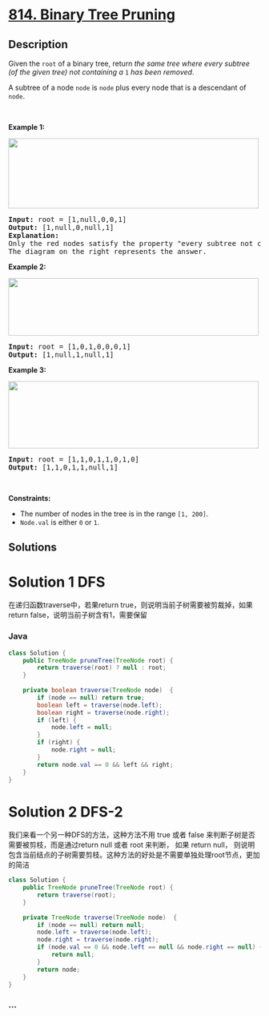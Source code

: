 # [814. Binary Tree Pruning](https://leetcode.com/problems/binary-tree-pruning)

## Description

<p>Given the <code>root</code> of a binary tree, return <em>the same tree where every subtree (of the given tree) not containing a </em><code>1</code><em> has been removed</em>.</p>

<p>A subtree of a node <code>node</code> is <code>node</code> plus every node that is a descendant of <code>node</code>.</p>

<p>&nbsp;</p>
<p><strong>Example 1:</strong></p>
<img alt="" src="https://s3-lc-upload.s3.amazonaws.com/uploads/2018/04/06/1028_2.png" style="width: 500px; height: 140px;" />
<pre>
<strong>Input:</strong> root = [1,null,0,0,1]
<strong>Output:</strong> [1,null,0,null,1]
<strong>Explanation:</strong> 
Only the red nodes satisfy the property &quot;every subtree not containing a 1&quot;.
The diagram on the right represents the answer.
</pre>

<p><strong>Example 2:</strong></p>
<img alt="" src="https://s3-lc-upload.s3.amazonaws.com/uploads/2018/04/06/1028_1.png" style="width: 500px; height: 115px;" />
<pre>
<strong>Input:</strong> root = [1,0,1,0,0,0,1]
<strong>Output:</strong> [1,null,1,null,1]
</pre>

<p><strong>Example 3:</strong></p>
<img alt="" src="https://s3-lc-upload.s3.amazonaws.com/uploads/2018/04/05/1028.png" style="width: 500px; height: 134px;" />
<pre>
<strong>Input:</strong> root = [1,1,0,1,1,0,1,0]
<strong>Output:</strong> [1,1,0,1,1,null,1]
</pre>

<p>&nbsp;</p>
<p><strong>Constraints:</strong></p>

<ul>
	<li>The number of nodes in the tree is in the range <code>[1, 200]</code>.</li>
	<li><code>Node.val</code> is either <code>0</code> or <code>1</code>.</li>
</ul>


## Solutions

<!-- tabs:start -->
# Solution 1 DFS
在递归函数traverse中，若果return true，则说明当前子树需要被剪裁掉，如果return false，说明当前子树含有1，需要保留
### **Java**
```java
class Solution {
    public TreeNode pruneTree(TreeNode root) {
        return traverse(root) ? null : root;
    }
    
    private boolean traverse(TreeNode node)  {
        if (node == null) return true;
        boolean left = traverse(node.left);
        boolean right = traverse(node.right);
        if (left) {
            node.left = null;
        }
        if (right) {
            node.right = null;
        }
        return node.val == 0 && left && right;
    }
}
```
# Solution 2 DFS-2
我们来看一个另一种DFS的方法，这种方法不用 true 或者 false 来判断子树是否需要被剪枝，而是通过return null 或者 root 来判断，
如果 return null， 则说明包含当前结点的子树需要剪枝。这种方法的好处是不需要单独处理root节点，更加的简洁
```java
class Solution {
    public TreeNode pruneTree(TreeNode root) {
        return traverse(root);
    }
    
    private TreeNode traverse(TreeNode node)  {
        if (node == null) return null;
        node.left = traverse(node.left);
        node.right = traverse(node.right);
        if (node.val == 0 && node.left == null && node.right == null) {
            return null;
        }
        return node;
    }
}
```

### **...**

```

```

<!-- tabs:end -->